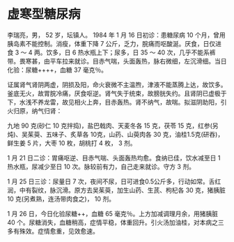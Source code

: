 # 虚寒型糖尿病

李瑞亮，男， 52 岁，坛镇人。 1984 年 1 月 16 日初诊：患糖尿病 10 个月，曾用胰岛素不能控制。消瘦，体重下降 7 公斤，乏力，脘痛而呕酸涎。厌食，日仅进食 3 ～ 4 两。饮多，日 6 热水瓶上下；尿多，日 35 ～ 40 次，几乎不能系裤带。畏寒甚，由平车拉来就诊。目赤气喘，头面轰热，脉右微细，左沉滑细。当日化验：尿糖++++，血糖 37 毫克％。

证属肾气肾阴两虚，阴损及阳，命火衰微不主温煦，津液不能蒸腾上达，故饮多。釜底无火，故胃脘冷痛，厌食呕逆。肾气失于统束，故膀胱失约。且肾阴已虚极于下，水浅不养龙雷，故见相火上奔，目赤轰热。肾不纳气，故喘。拟滋阴助阳，引火归原，纳气归肾：

九地 90 克(砂仁 10 克拌捣)，盐巴戟肉、天麦冬各 15 克，茯苓 15 克，红参(另炖)、吴茱萸、五味子、炙草各 10克，山药、山萸肉各 30 克，油桂1.5克(研吞)，鲜生姜 5 片，大枣 10 枚，胡桃打 4 枚， 3 剂。

1 月 21 日二诊：胃痛呕逆、目赤气喘、头面轰热均愈。食纳已佳，饮水减至日 1 热水瓶，尿减少至日 10 次。脉较前有力，自己走来就诊。守方 3 剂。

1 月 25 日三诊：尿量日 7 次，夜间不尿，日可进食0.5公斤多，行动如常。舌红润，中有裂纹，脉沉滑。原方去吴茱萸，加生山药、生芪、枸杞各 30 克，猪胰脏 10 克(另煮熟，连汤带肉食之)， 10 剂。

1 月 26 日，今日化验尿糖++，血糖 65 毫克％。上方加减调理月余，用猪胰脏 40 个。尿糖消失，血糖稍高，症情平稳，体重回升。引火汤加油桂，对本病之三多有殊效。症情愈重，见效愈速。